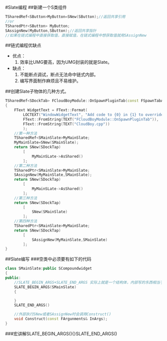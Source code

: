 #Slate编程
##新建一个S类组件
~~~c++
TSharedRef<SButton>MyButton=SNew(SButton);//返回共享引用
//or
TSharedPtr<SButton> MyButton;
SAssignNew(MyButton,SButton);//返回共享指针
//如果在链式编程中直接获取值，直接赋值，在链式编程中想获取值就用SAssignNew
~~~

##链式编程优缺点

* 优点：
  1. 效率比UMG要高，因为UMG封装的就是Slate。
* 缺点：
  1. 不能断点调试，断点无法命中链式内部。
  2. 编写界面制作麻烦且不易维护。


##创建Slate子物体的几种方式。
~~~c++
TSharedRef<SDockTab> FCloudBoyModule::OnSpawnPluginTab(const FSpawnTabArgs& SpawnTabArgs)
{
	FText WidgetText = FText::Format(
		LOCTEXT("WindowWidgetText", "Add code to {0} in {1} to override this window's contents"),
		FText::FromString(TEXT("FCloudBoyModule::OnSpawnPluginTab")),
		FText::FromString(TEXT("CloudBoy.cpp"))
		);
    //第一种方法
    TSharedRef<SMainSlate>MyMainSlate;
    MyMainSlate=SNew(SMainSlate);
    return SNew(SDockTap)
        [
            MyMainSLate->AsShared()
        ];
    //第二种方法
    TSharedPtr<SMainSlate>MyMainSlate;
    SAssignNew(MyMainSlate,SMainSlate);
    return SNew(SDockTap)
        [
            MyMainSLate->AsShared()
        ];
    //第三种方法
    return SNew(SDockTap)
        [
            SNew(SMainSlate)
        ];
    //第四种方法
    TSharedPtr<SMainSlate>MyMainSlate;
    return SNew(SDockTap)
        [
            SAssignNew(MyMainSlate,SMainSlate)
        ];
}
~~~

##Slate编写
###空类中必须要有如下的代码
~~~c++
class SMainSlate:public SCompoundwidget
{
public:
    //SLATE_BEGIN_ARGS+SLATE_END_ARGS 实际上就是一个结构体，内部写的东西相当于写在了一个结构体里面
    SLATE_BEGIN_ARGS(SMainSlate)
    {

    }
    SLATE_END_ARGS()

    //外部执行SNew或者SAssignNew时会调用Construct()
    void Construct(const FArgunments& InArgs);
}
~~~
###宏讲解SLATE_BEGIN_ARGS(){}SLATE_END_ARGS()

